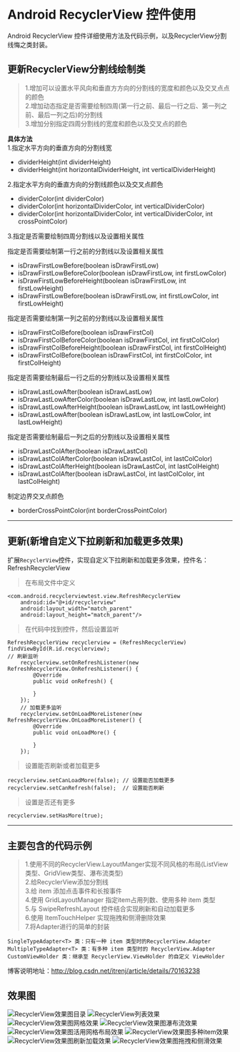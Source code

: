 # Android RecyclerView 控件使用
Android RecyclerView 控件详细使用方法及代码示例，以及RecyclerView分割线悔之类封装。

## 更新RecyclerView分割线绘制类
> 1.增加可以设置水平风向和垂直方方向的分割线的宽度和颜色以及交叉点点的颜色  
> 2.增加动态指定是否需要绘制四周(第一行之前、最后一行之后、第一列之前、最后一列之后)的分割线  
> 3.增加分别指定四周分割线的宽度和颜色以及交叉点的颜色  

**具体方法**  
1.指定水平方向的垂直方向的分割线宽
* dividerHeight(int dividerHeight)
* dividerHeight(int horizontalDividerHeight, int verticalDividerHeight)

2.指定水平方向的垂直方向的分割线颜色以及交叉点颜色
* dividerColor(int dividerColor)
* dividerColor(int horizontalDividerColor, int verticalDividerColor)
* dividerColor(int horizontalDividerColor, int verticalDividerColor, int crossPointColor)

3.指定是否需要绘制四周分割线以及设置相关属性

指定是否需要绘制第一行之前的分割线以及设置相关属性
* isDrawFirstLowBefore(boolean isDrawFirstLow)
* isDrawFirstLowBeforeColor(boolean isDrawFirstLow, int firstLowColor)
* isDrawFirstLowBeforeHeight(boolean isDrawFirstLow, int firstLowHeight)
* isDrawFirstLowBefore(boolean isDrawFirstLow, int firstLowColor, int firstLowHeight)

指定是否需要绘制第一列之前的分割线以及设置相关属性
* isDrawFirstColBefore(boolean isDrawFirstCol)
* isDrawFirstColBeforeColor(boolean isDrawFirstCol, int firstColColor)
* isDrawFirstColBeforeHeight(boolean isDrawFirstCol, int firstColHeight)
* isDrawFirstColBefore(boolean isDrawFirstCol, int firstColColor, int firstColHeight)

指定是否需要绘制最后一行之后的分割线以及设置相关属性
* isDrawLastLowAfter(boolean isDrawLastLow)
* isDrawLastLowAfterColor(boolean isDrawLastLow, int lastLowColor)
* isDrawLastLowAfterHeight(boolean isDrawLastLow, int lastLowHeight)
* isDrawLastLowAfter(boolean isDrawLastLow, int lastLowColor, int lastLowHeight)

指定是否需要绘制最后一列之后的分割线以及设置相关属性
* isDrawLastColAfter(boolean isDrawLastCol)
* isDrawLastColAfterColor(boolean isDrawLastCol, int lastColColor)
* isDrawLastColAfterHeight(boolean isDrawLastCol, int lastColHeight)
* isDrawLastColAfter(boolean isDrawLastCol, int lastColColor, int lastColHeight)

制定边界交叉点颜色
* borderCrossPointColor(int borderCrossPointColor)
---
## 更新(新增自定义下拉刷新和加载更多效果)
扩展`RecyclerView`控件，实现自定义下拉刷新和加载更多效果，控件名：RefreshRecyclerView  
> 在布局文件中定义

	<com.android.recyclerviewtest.view.RefreshRecyclerView
        android:id="@+id/recyclerview"
        android:layout_width="match_parent"
        android:layout_height="match_parent"/>
> 在代码中找到控件，然后设置监听

	RefreshRecyclerView recyclerview = (RefreshRecyclerView) findViewById(R.id.recyclerview);
	// 刷新监听
        recyclerview.setOnRefreshListener(new RefreshRecyclerView.OnRefreshListener() {
            @Override
            public void onRefresh() {

            }
        });
        // 加载更多监听
        recyclerview.setOnLoadMoreListener(new RefreshRecyclerView.OnLoadMoreListener() {
            @Override
            public void onLoadMore() {

            }
        });
> 设置能否刷新或者加载更多

	recyclerview.setCanLoadMore(false); // 设置能否加载更多
    recyclerview.setCanRefresh(false);  // 设置能否刷新
> 设置是否还有更多

	recyclerview.setHasMore(true);

---
## 主要包含的代码示例
> 1.使用不同的RecyclerView.LayoutManger实现不同风格的布局(ListView类型、GridView类型、瀑布流类型)  
> 2.给RecyclerView添加分割线  
> 3.给 item 添加点击事件和长按事件  
> 4.使用 GridLayoutManager 指定item占用列数、使用多种 item 类型  
> 5.与 SwipeRefreshLayout 控件结合实现刷新和自动加载更多  
> 6.使用 ItemTouchHelper 实现拖拽和侧滑删除效果  
> 7.将Adapter进行的简单的封装

	SingleTypeAdapter<T> 类：只有一种 item 类型时的RecyclerView.Adapter
	MultipleTypeAdapter<T> 类：有多种 item 类型时的 RecyclerView.Adapter
	CustomViewHolder 类：继承至 RecyclerView.ViewHolder 的自定义 ViewHolder

博客说明地址：<http://blog.csdn.net/itrenj/article/details/70163238>
## 效果图
![RecyclerView效果图目录](https://github.com/itrenjunhua/RecyclerViewTest/raw/master/images/image1.png)   ![RecyclerView列表效果](https://github.com/itrenjunhua/RecyclerViewTest/raw/master/images/image2.gif)  ![RecyclerView效果图网格效果](https://github.com/itrenjunhua/RecyclerViewTest/raw/master/images/image3.gif)   ![RecyclerView效果图瀑布流效果](https://github.com/itrenjunhua/RecyclerViewTest/raw/master/images/image4.gif)   ![RecyclerView效果图活用网格布局效果](https://github.com/itrenjunhua/RecyclerViewTest/raw/master/images/image5.gif)   ![RecyclerView效果图多种item效果](https://github.com/itrenjunhua/RecyclerViewTest/raw/master/images/image6.gif)   ![RecyclerView效果图刷新加载效果](https://github.com/itrenjunhua/RecyclerViewTest/raw/master/images/image7.gif)   ![RecyclerView效果图拖拽和侧滑效果](https://github.com/itrenjunhua/RecyclerViewTest/raw/master/images/image8.gif)
